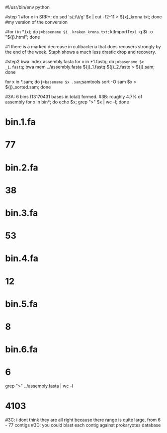 #!/usr/bin/env python

#step 1
#for x in SRR*; do sed 's/;/\t/g' $x | cut -f2-11 > ${x}_krona.txt; done
#my version of the conversion

#for i in *.txt; do j=`basename $i .kraken_krona.txt`; ktImportText -q $i -o "${j}.html"; done

#1 there is a marked decrease in cutibacteria that does recovers strongly by the end of the week. Staph shows a much less drastic drop and recovery.

#step2
bwa index assembly.fasta 
for x in *1.fastq; do j=`basename $x _1.fastq`; bwa mem ../assembly.fasta ${j}_1.fastq ${j}_2.fastq > ${j}.sam; done

for x in *.sam; do j=`basename $x .sam`;samtools sort -O sam $x > ${j}_sorted.sam; done

#3A: 6 bins (13170431 bases in total) formed.
#3B: roughly 4.7% of assembly
for x in bin*; do echo $x; grep ">" $x | wc -l; done
# bin.1.fa
#       77
# bin.2.fa
#       38
# bin.3.fa
#       53
# bin.4.fa
#       12
# bin.5.fa
#        8
# bin.6.fa
#        6
grep ">" ../assembly.fasta | wc -l
#   4103
#3C: i dont think they are all right because there range is quite large, from 6 - 77 contigs
#3D: you could blast each contig against prokaryotes database 

